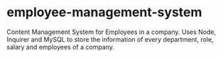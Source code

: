 # employee-management-system
Content Management System for Employees in a company. Uses Node, Inquirer and MySQL to store the information of every department, role, salary and employees of a company.
